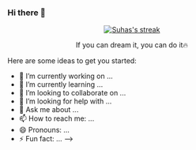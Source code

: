 ### Hi there 👋
<!--
**suhashollakc/suhashollakc** is a ✨ _special_ ✨ repository because its `README.md` (this file) appears on your GitHub profile.


## 🔥 Streak Stats

<!-- GitHub Readme Streak Stats - https://github.com/DenverCoder1/github-readme-streak-stats -->
<p align="center">
  <a href="https://github.com/DenverCoder1/github-readme-streak-stats">
    <img title="🔥 Get streak stats for your profile at git.io/streak-stats" alt="Suhas's streak" src="http://github-readme-streak-stats.herokuapp.com?user=suhashollakc&date_format=M%20j%5B%2C%20Y%5D"/>
  </a> 
  <p align="center"> If you can dream it, you can do it🔥 </p>
</p>
<!-- 
[![Anurag's GitHub stats](https://github-readme-stats.vercel.app/api?username=anuraghazra)](https://github.com/anuraghazra/github-readme-stats) -->
Here are some ideas to get you started:

- 🔭 I’m currently working on ...
- 🌱 I’m currently learning ...
- 👯 I’m looking to collaborate on ...
- 🤔 I’m looking for help with ...
- 💬 Ask me about ...
- 📫 How to reach me: ...
- 😄 Pronouns: ...
- ⚡ Fun fact: ...
-->
